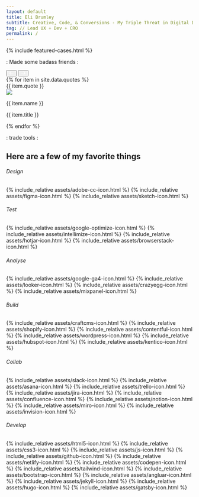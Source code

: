 ```yaml
---
layout: default
title: Eli Brumley
subtitle: Creative, Code, & Conversions - My Triple Threat in Digital Domination.
tag: // Lead UX + Dev + CRO
permalink: /
---
```



{% include featured-cases.html %}

<div id="quotes" class="bordered-bottom pt-0 pb-5"> 
	<div class="container">
		<p class="hero-tag fog flex fx-align-center fx-just-center mb-4 mb-sm-3">
			<span class="blue dot-accent pre">:</span>
			<span class="sub-title pre">Made some badass friends</span>
			<span class="blue dot-accent pre">:</span>
		</p>
		<div class="quote-wrap pb-1">
			<button id="scrollLeft"><svg width="12" height="11" viewBox="0 0 12 11" fill="none" xmlns="http://www.w3.org/2000/svg"><path d="M5.00684 10.3636L5.86621 9.51542L2.32826 5.97747H11.4912V4.74979H2.32826L5.86621 1.22301L5.00684 0.363632L0.00683594 5.36363L5.00684 10.3636Z" fill="white"/></svg></button>
			<button id="scrollRight"><svg width="12" height="11" viewBox="0 0 12 11" fill="none" xmlns="http://www.w3.org/2000/svg"><path d="M6.98438 10.3636L6.125 9.51542L9.66295 5.97747H0.5V4.74979H9.66295L6.125 1.22301L6.98438 0.363632L11.9844 5.36363L6.98438 10.3636Z" fill="white"/></svg></button>
			<div id="scrollContainer" class="flex fx-no-wrap">
				{% for item in site.data.quotes %}
				<div class="quote-item py-2 px-2 py-sm-1 px-sm-1 mb-1">
					<div class="quote">{{ item.quote }}</div>
					<div class="flex fx-align-center quote-meta">
						<img src="/assets/{{ item.img }}" />
						<div class="quote-meta-label">
							<p class="name">{{ item.name }}</p>
							<p class="title">{{ item.title }}</p>
						</div>
					</div>
				</div>
				{% endfor %}
			</div>
		</div>
	</div>
</div>
 
<div id="tools" class="py-4">
	<div class="container">
		<p class="hero-tag fog flex fx-align-center fx-just-center">
			<span class="blue dot-accent pre">:</span>
			<span class="sub-title pre">trade tools</span>
			<span class="blue dot-accent pre">:</span>
		</p>
		<h2 class="flex fx-align-center fx-just-center center mb-1">Here are a few of my favorite things</h2>
		<div class="flex fx-just-apart fx-wrap">
			<div class="tools-grid">
				<div class="flex fx-just-apart fx-wrap cards">
					<!-- Design -->
					<div class="fx-item-4 fx-item-sm-2 fx-item-xs-1">
						<h6 class="mb-sm-1 mt-xs-0">Design</h6>
						<div class="tool-set mb-2 mb-sm-0 mb-xs-0">
							<span class="tooltip" data-tooltip="Adobe Creative&nbsp;Cloud">{% include_relative assets/adobe-cc-icon.html %}</span>
							<span class="tooltip" data-tooltip="Figma">{% include_relative assets/figma-icon.html %}</span>
							<span class="tooltip" data-tooltip="Sketch&nbsp;app">{% include_relative assets/sketch-icon.html %}</span>
						</div>
					</div>
					<!-- Testing -->
					<div class="fx-item-4 fx-item-sm-2 fx-item-xs-1">
						<h6 class="mb-sm-1 mt-xs-0">Test</h6>
						<div class="tool-set mb-2 mb-sm-0 mb-xs-0">
							<span class="tooltip" data-tooltip="Google&nbsp;Optimize">{% include_relative assets/google-optimize-icon.html %}</span>
							<span class="tooltip" data-tooltip="Intellimize">{% include_relative assets/intellimize-icon.html %}</span>
							<span class="tooltip" data-tooltip="HotJar">{% include_relative assets/hotjar-icon.html %}</span>
							<span class="tooltip" data-tooltip="BrowserStack">{% include_relative assets/browserstack-icon.html %}</span>
						</div>
					</div>
					<!-- Analytics -->
					<div class="fx-item-4 fx-item-sm-2 fx-item-xs-1">
						<h6 class="mb-sm-1 mt-xs-0">Analyse</h6>
						<div class="tool-set mb-2 mb-sm-0 mb-xs-0">
							<span class="tooltip" data-tooltip="Google&nbsp;Analytics">{% include_relative assets/google-ga4-icon.html %}</span>
							<span class="tooltip" data-tooltip="Google&nbsp;Looker">{% include_relative assets/looker-icon.html %}</span>
							<span class="tooltip" data-tooltip="CrazyEgg">{% include_relative assets/crazyegg-icon.html %}</span>
							<span class="tooltip" data-tooltip="MixPanel">{% include_relative assets/mixpanel-icon.html %}</span>
						</div>
					</div>
					<!-- CMS -->
					<div class="fx-item-4 fx-item-sm-2 fx-item-xs-1">
						<h6 class="mb-sm-1 mt-xs-0">Build</h6>
						<div class="tool-set mb-2 mb-sm-0 mb-xs-0">
							<span class="tooltip" data-tooltip="Craft&nbsp;CMS">{% include_relative assets/craftcms-icon.html %}</span>
							<span class="tooltip" data-tooltip="Shopify">{% include_relative assets/shopify-icon.html %}</span>
							<span class="tooltip" data-tooltip="Contentful">{% include_relative assets/contentful-icon.html %}</span>
							<span class="tooltip" data-tooltip="Wordpress">{% include_relative assets/wordpress-icon.html %}</span>
							<span class="tooltip" data-tooltip="Hubspot">{% include_relative assets/hubspot-icon.html %}</span>
							<span class="tooltip" data-tooltip="Kentico">{% include_relative assets/kentico-icon.html %}</span>
						</div>
					</div>
					<!-- Collab -->
					<div class="fx-item-2 fx-item-sm-2 fx-item-xs-1">
						<h6 class="mb-sm-1 mt-xs-0">Collab</h6>
						<div class="tool-set mb-2 mb-sm-0 mb-xs-0"> 
							<span class="tooltip" data-tooltip="Slack">{% include_relative assets/slack-icon.html %}</span>
							<span class="tooltip" data-tooltip="Asana">{% include_relative assets/asana-icon.html %}</span>
							<span class="tooltip" data-tooltip="Trello">{% include_relative assets/trello-icon.html %}</span>
							<span class="tooltip" data-tooltip="Jira">{% include_relative assets/jira-icon.html %}</span>
							<span class="tooltip" data-tooltip="Confluence">{% include_relative assets/confluence-icon.html %}</span>
							<span class="tooltip" data-tooltip="Notion">{% include_relative assets/notion-icon.html %}</span>
							<span class="tooltip" data-tooltip="Miro">{% include_relative assets/miro-icon.html %}</span>
							<span class="tooltip" data-tooltip="Invision">{% include_relative assets/invision-icon.html %}</span>
						</div>
					</div>
					<!-- Code -->
					<div class="fx-item-2 fx-item-sm-2 fx-item-xs-1">
						<h6 class="mb-sm-1 mt-xs-0">Develop</h6>
						<div class="tool-set mb-2 mb-sm-0 mb-xs-0">
							<span class="tooltip" data-tooltip="HTML5">{% include_relative assets/html5-icon.html %}</span>
							<span class="tooltip" data-tooltip="CSS3">{% include_relative assets/css3-icon.html %}</span>
							<span class="tooltip" data-tooltip="Javascript">{% include_relative assets/js-icon.html %}</span>
							<span class="tooltip" data-tooltip="GitHub">{% include_relative assets/github-icon.html %}</span>
							<span class="tooltip" data-tooltip="Netlify">{% include_relative assets/netlify-icon.html %}</span>
							<span class="tooltip" data-tooltip="CodePen">{% include_relative assets/codepen-icon.html %}</span>
							<span class="tooltip" data-tooltip="Tailwind&nbsp;CSS">{% include_relative assets/tailwind-icon.html %}</span>
							<span class="tooltip" data-tooltip="Bootstrap">{% include_relative assets/bootstrap-icon.html %}</span>
							<span class="tooltip" data-tooltip="Angluar">{% include_relative assets/angluar-icon.html %}</span>
							<!-- <span class="tooltip" data-tooltip="React">{% include_relative assets/react-icon.html %}</span> -->
							<span class="tooltip" data-tooltip="Jekyll">{% include_relative assets/jekyll-icon.html %}</span>
							<span class="tooltip" data-tooltip="Hugo">{% include_relative assets/hugo-icon.html %}</span>
							<span class="tooltip" data-tooltip="Gatsby">{% include_relative assets/gatsby-icon.html %}</span>
						</div>
					</div>
				</div>
			</div>
		</div>
	</div>
</div>